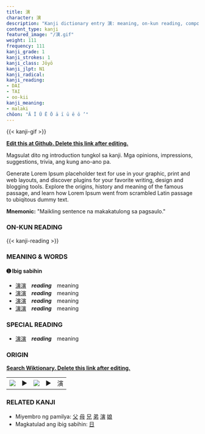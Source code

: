 ```yaml
---
title: 演
character: 演
description: "Kanji dictionary entry 演: meaning, on-kun reading, compounds, origin, related kanji"
content_type: kanji
featured_image: "/演.gif"
weight: 111
frequency: 111
kanji_grade: 1
kanji_strokes: 1
kanji_class: Jōyō
kanji_jlpt: N1
kanji_radical: 
kanji_reading: 
- DAI
- TAI
- oo-kii
kanji_meaning:
- malaki
chōon: "Ā Ī Ū Ē Ō ā ī ū ē ō ’"
---
```

[//]: # (Don't edit the line below. Kanji animated GIF code is automatically generated.)
{{< kanji-gif >}}

[//]: # (Edit below this line.)

**[Edit this at Github. Delete this link after editing.](https://github.com/tim0g/tim/tree/main/content/kanji/演/index.md)**

Magsulat dito ng introduction tungkol sa kanji. Mga opinions, impressions, suggestions, trivia, ang kung ano-ano pa.

Generate Lorem Ipsum placeholder text for use in your graphic, print and web layouts, and discover plugins for your favorite writing, design and blogging tools. Explore the origins, history and meaning of the famous passage, and learn how Lorem Ipsum went from scrambled Latin passage to ubiqitous dummy text.
 
**Mnemonic:** "Maikling sentence na makakatulong sa pagsaulo."

### ON-KUN READING

[//]: # (Don't edit the line below. ON-KUN READING code is automatically generated.)
{{< kanji-reading >}}

### MEANING & WORDS

#### ➊ **Ibig sabihin**
  - [演](../演)[演](../演)　***reading***　meaning
  - [演](../演)[演](../演)　***reading***　meaning
  - [演](../演)[演](../演)　***reading***　meaning
  - [演](../演)[演](../演)　***reading***　meaning

### SPECIAL READING
  - [演](../演)[演](../演)　***reading***　meaning

### ORIGIN

**[Search Wiktionary. Delete this link after editing.](https://wiktionary.org/wiki/演)**
<table class="kanji-table"><tr><td>
<img src="60px-演-bronze.svg.png">
</td><td>▶</td><td>
<img src="60px-演-oracle.svg.png">
</td><td>▶</td>
<td class="kanji-origin">演</td>
</tr></table>

### RELATED KANJI
- Miyembro ng pamilya: [父](../父) [母](../母) [兄](../兄) [弟](../弟) [演](../演) [娘](../娘)
- Magkatulad ang ibig sabihin: [日](../日)
